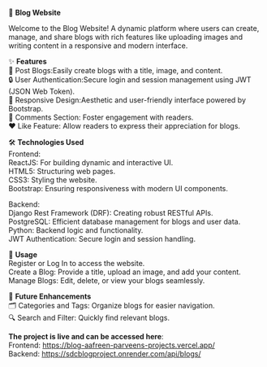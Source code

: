🌟 **Blog Website**

Welcome to the Blog Website! A dynamic platform where users can create, manage, and share blogs with rich features like uploading images and writing content in a responsive and modern interface.


✨ **Features**<br>
📝 Post Blogs:Easily create blogs with a title, image, and content.<br>
🔒 User Authentication:Secure login and session management using JWT (JSON Web Token).<br>
📱 Responsive Design:Aesthetic and user-friendly interface powered by Bootstrap.<br>
💬 Comments Section: Foster engagement with readers.<br>
❤️ Like Feature: Allow readers to express their appreciation for blogs.<br>

🛠️ **Technologies Used**<br>
Frontend:<br>
ReactJS: For building dynamic and interactive UI. <br>
HTML5: Structuring web pages. <br>
CSS3: Styling the website.<br>
Bootstrap: Ensuring responsiveness with modern UI components.<br>


Backend:<br>
Django Rest Framework (DRF): Creating robust RESTful APIs.<br>
PostgreSQL: Efficient database management for blogs and user data.<br>
Python: Backend logic and functionality.<br>
JWT Authentication: Secure login and session handling.<br>


📖 **Usage**<br>
Register or Log In to access the website.<br>
Create a Blog: Provide a title, upload an image, and add your content.<br>
Manage Blogs: Edit, delete, or view your blogs seamlessly.<br>


🚀 **Future Enhancements**<br>
🗂️ Categories and Tags: Organize blogs for easier navigation.<br>
🔍 Search and Filter: Quickly find relevant blogs.<br>

**The project is live and can be accessed here**:<br>
Frontend: https://blog-aafreen-parveens-projects.vercel.app/<br>
Backend: https://sdcblogproject.onrender.com/api/blogs/



